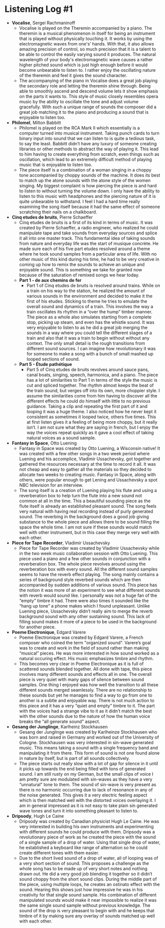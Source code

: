 # Listening Log #1

* **Vocalise**, Sergei Rachmaninoff
	* Vocalise is played on the Theremin accompanied by a piano. The theremin is a musical phenomenon in itself for being an instrument that is played without physically touching it. It works by using the electromagnetic waves from one's’ hands. With that, it also allows amazing precision of control, so much precision that it is a talent to be able to control the easily varying sound it produces. The natural wavelength of your body's electromagnetic wave causes a rather higher pitched sound which is just high enough before it would become unbearable to listen to. I rather enjoy the oscillating nature of the theremin and feel it gives the sound character. 
	* The accompanying of the piano in Vocalise does a great job playing the secondary role and letting the theremin shine through. Being able to smoothly ascend and descend volume lets it show emphasis on the parts it wants to. This style of music closely resembles opera music by the ability to oscillate the tone and adjust volume gracefully. With such a unique range of sounds the composer did a great job matching it to the piano and producing a sound that is enjoyable to listen too.
* **Philomel**,  Milton Babbitt
	* Philomel is played on the RCA Mark II which essentially is a computer turned into musical instrument. Taking punch cards to turn binary input into sound that we can listen to is quite a tedious task, to say the least. Babbitt didn’t have any luxury of someone creating libraries or other methods to abstract the way of playing it. This lead to him having to create everything from scratch, even things such as oscillation, which lead to an extremely difficult method of playing music that is enjoyable to listen too.
	* The piece itself is a combination of a woman singing in a choppy tone accompanied by choppy sounds of the machine. It does its best to match up the atone sounds with the atone style of the women singing. My biggest complaint is how piercing the piece is and hard to listen to without turning the volume down. I only have the ability to listen to this music with headphones and the piercing nature of it is quite unbearable to withstand. I feel I had a hard time really examining the song itself because it had the same effect of someone scratching their nails on a chalkboard.
* **Cinq etudes de bruits**, Pierre Schaeffer
	* Cinq etudes de bruits is a first of its kind in terms of music. It was created by Pierre Schaeffer, a radio engineer, who realized he could manipulate tape and take sounds from everyday sources and splice it all into one master track. This fundamental idea of taking sounds from nature and everyday life was the start of musique concrète. He made sure each of his five part etudes resolved around a theme where he took sound samples from a particular area of life. With no other music of this kind during his time, he had to be very creative in coming up how to remix the sounds to achieve an unique and enjoyable sound. This is something we take for granted now because of the saturation of remixed songs we hear today.
	* **Part 1 - de aux chemins de fer**
		* Part 1 of Cinq etudes de bruits is resolved around trains. While on a train on his way to the station, he realized the amount of various sounds in the environment and decided to make it the first of his etudes. Sticking to theme he tries to emulate the overall sound and dynamics of a train. This involves the way a train oscillates its rhythm in a “over the hump” timber manner. The piece as a whole also simulates starting from a complete stop, picking up steam, and even has the whistle sound. It was very enjoyable to listen to as he did a great job merging the sounds in a way where you could tell the different stages of a train and also that it was a train to begin without without any context. The only small detail is the rough transitions from different sound sources. I can imagine how revolutionary it was for someone to make a song with a bunch of small mashed up looped sections of sound.
	* **Part 5 - Étude pathétique**
		* Part 5 of Cinq etudes de bruits revolves around sauce pans, canal boats, singing, speech, harmonica, and a piano. The piece has a lot of similarities to Part 1 in terms of the style the music is cut and spliced together. The rhythm almost keeps the beat of the train sound, but verges off into its own, more choppier style. I assume the similarities come from him having to discover all the different effects he could do himself with little to no previous guidance. Taking a clip and repeating the first part of it and looping it was a huge theme. I also noticed how he never kept it consistent as sometimes it looped twice, others five times. This at first listen gives it a feeling of being more choppy, but it really isn’t. I am not sure what they are saying in french, but I enjoy the way the voices repeat quickly as it gave a cool effect of taking natural voices as a sound sample.
* **Fantasy in Space**, Otto Luening
	* Fantasy in Space was created by Otto Luening, a Wisconsin native! It was created with a few other songs in a two week period where Luening and his accomplice, Vladimir Ussachevsky, got together and gathered the resources necessary at the time to record it all. It was not cheap and easy to gather all the materials so they decided to allocate two weeks to creating music. Fantasy in Space, along with others, were popular enough to get Lening and Ussachevsky a spot NBC television for an interview.
	* The song itself is a creation of Luening playing his flute and using a reverberation box to help turn the flute into a new sound not common at all in the time. This a beautiful sounding piece as the flute itself is already an established pleasant sound. The song feels very natural with having real recording instead of purly generated sound. The reverbing in the background does a good job giving substance to the whole piece and allows there to be sound filling the space the whole time. I am not sure if these sounds would match well with other instrument, but in this case they merge very well with each other.
* **Piece for Tape Recorder**, Vladimir Ussachevsky
	* Piece for Tape Recorder was created by Vladimir Ussachevsky while in the two week music collaboration session with Otto Luening. This piece used a piano and a few other sounds in conjunction with a reverberation box. The whole piece revolves around using the reverberation box with every sound. All the different sound samples seems to have the reverb effect playing. The song mainly contains a series of background style reverbed sounds which are then accompanied by sudden additions of various sound. This piece has the notion it was more of an experiment to see what different sounds with reverb would sound like. I personally was not a huge fan of the “empty” timbre it had. There were also times it sounded like the “hang up tone” a phone makes which I found unpleasant. Unlike Luening piece, Ussachevsky didn’t really aim to merge the reverb background sound with any other sustaining sound. This lack of filling sound makes it more of a piece to be used in the background for another piece. 
* **Poeme Electronique**, Edgard Varere 
	* Poeme Electronique was created by Edgard Varere, a French composer who coined the term "organized sound". Varere’s goal was to create and work in the field of sound rather than making “musical” pieces. He was more interested in how sound worked as a natural occuring effect. His music emphasizes timbre and rhythm.
	* This becomes very clear in Poeme Electronique as it is full of scattered sounds blended together. All done with tape, this piece involves many different sounds and effects all in one. The overall piece is very quiet with many gaps of silence between sound samples. One thing I enjoyed was how well the transition to all these different sounds merged seamlessly. There are no relationship to these sounds but yet he manages to find a way to go from one to another is a subtle and enjoyable way. There is not much action to this piece and it has a very “quiet and empty” timbre to it. The part with the voices had a strange vibe to it as it didn’t match the best with the other sounds due to the nature of how the human voice breaks the “all generate sound” aspect. 
* **Gesang der Junglinge**, Karlheinz Stockhausen
	* Gesang der Junglinge was created by Karlheinze Stockhausen who was born and raised in Germany and worked out of the University of Cologne. Stockhausen was very interested in sin-wave generated music. This means taking a sound with a single frequency band and manipulating it from there. This form of sound is not one found alone in nature by itself, but is part of all sounds collectively.
	* The piece starts out really slow with a lot of gap for silence in it until it picks up towards the end being filled with tons of generated sound. I am still rusty on my German, but the small clips of voice I am pretty sure are modulated with sin-waves as they have a very “unnatural” tone to them. The sound of sin-wave is very present as there is no harmonic occurring due to lack of resonance in any of the noise generated. This gives it a very electric feeling aspect which is then matched well with the distorted voices overlaying it. I am in general impressed as it is not easy to take plain sin generated wave tones and turn it into something pleasant to listen to.
* **Dripsody**, Hugh Le Caine
	* Dripsody was created by Canadian physicist Hugh Le Caine. He was very interested in building his own instruments and experimenting with different sounds he could produce with them. Dripsody was a revolutionary piece of work as he created the piece with the sound of a single sample of a drop of water. Using that single drop of water, he established a keyboard like range of alternation so he could create different tones with them easier.
	* Due to the short lived sound of a drop of water, all of looping was of a very short section of sound. This proposes a challenge as the whole song has to be made up of very short notes and nothing drawn out. He did a very good job blending it together so it didn’t sound choppy from the short sound clips. During the middle part of the piece, using multiple loops, he creates an ostinato effect with the sound. Hearing this shows just how impressive he was in his creativity for that single sound sample. His combination of different manipulated sounds would make it near impossible to realize it was the same single sound sample without previous knowledge. The sound of the drop is very pleasant to begin with and he keeps that timbre of it by making sure any overlay of sounds matched up well with each other.

